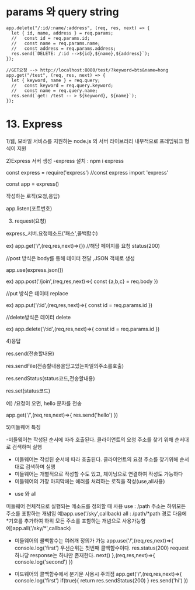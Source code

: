 # params 와 query string

```
app.delete("/:id/:name/:address", (req, res, next) => {
  let { id, name, address } = req.params;
  //   const id = req.params.id;
  //   const name = req.params.name;
  //   const address = req.params.address;
  res.send(`DELETE: /:id -->${id},${name},${address}`);
});

//GET요청 --> http://localhost:8080/test/?keyword=bts&name=hong
app.get("/test", (req, res, next) => {
  let { keyword, name } = req.query;
  //   const keyword = req.query.keyword;
  //   const name = req.query.name;
  res.send(`get: /test -- > ${keyword}, ${name}`);
});
```

# 13. Express

1)웹, 모바일 서비스를 지원하는 node.js 의 서버 라이브러리
내부적으로 프레임워크 형식이 지원

2)Express 서버 생성
-express 설치 : npm i express

const express = require('express') //const express import 'express'

const app = express()

작성하는 로직(요청,응답)

app.listen(포트번호)

3. request(요청)

express\_서버.요청메소드('패스',콜백함수)

ex) app.get('/',(req,res,next)=>{}) //해당 페이지를 요청 status(200)

//post 방식은 body를 통해 데이터 전달 ,JSON 객체로 생성

app.use(express.json())

ex) app.post('/join',(req,res,next)=>{
const {a,b,c} = req.body
})

//put 방식은 데이터 replace

ex) app.put('/:id',(req,res,next)=>{
const id = req.params.id
})

//delete방식은 데이터 delete

ex) app.delete('/:id',(req,res,next)=>{
const id = req.params.id
})

4)응답

res.send(전송할내용)

res.sendFile(전송할내용을담고있는파일의주소를호출)

res.sendStatus(status코드,전송할내용)

res.set(status코드)

예) /요청이 오면, hello 문자를 전송

app.get('/',(req,res,next)=>{
res.send('hello')
})

5)미들웨어 특징

-미들웨어는 작성된 순서에 따라 호출된다. 클라이언트의 요청 주소를 찾기 위해
순서대로 검색하며 실행

- 미들웨어는 작성된 순서에 따라 호출된다. 클라이언트의 요청 주소를 찾기위해 순서대로 검색하며 실행
- 미들웨어는 개별적으로 작성할 수도 있고, 체이닝으로 연결하여 작성도 가능하다
- 미들웨어의 가장 마지막에는 에러를 처리하는 로직을 작성(use,all사용)

* use 와 all

미들웨어 전체적으로 실행되는 메소드를 정의할 때 사용
use : /path 주소는 하위모든 주소를 포함하는 개념임
예)app.use('/sky',callback)
all : /path/*path 경로 다음에 *기호를 추가하여 하위 모든 주소를 포함하는 개념으로 사용가능함
예)app.all('/sky/\*',callback)

- 미들웨어의 콜백함수는 여러개 정의가 가능
  app.use('/',(req,res,next)=>{
  console.log('first') 우선순위는 첫번째 콜백함수이다.
  res.status(200) request 하나당 response는 하나만 존재한다.
  next()
  },(req,res,next)=>{
  console.log('second')
  })

- 미드웨어의 콜백함수에서 분기문 사용시 주의점
  app.get('/',(req,res,next)=>{
  console.log('first')
  if(true){
  return res.sendStatus(200)
  }
  res.send('hi')
  })
